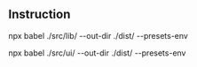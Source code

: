 ## Instruction

npx babel ./src/lib/ --out-dir ./dist/ --presets-env

npx babel ./src/ui/ --out-dir ./dist/ --presets-env